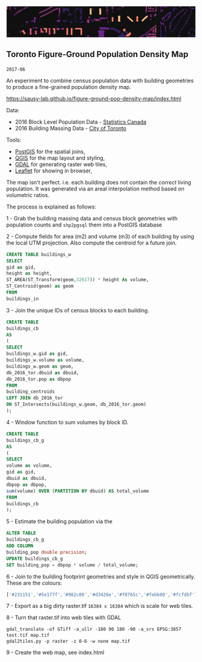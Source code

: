 ![header](h.png)

## Toronto Figure-Ground Population Density Map

`2017-06`

An experiment to combine census population data with building geometries to produce a fine-grained population density map.

https://sausy-lab.github.io/figure-ground-pop-density-map/index.html

Data:
- 2016 Block Level Population Data - [Statistics Canada](http://open.canada.ca/data/en/dataset/32f1a777-9fcf-4e4a-8c66-82c66a2e76f1)
- 2016 Building Massing Data - [City of Toronto](http://www1.toronto.ca/wps/portal/contentonly?vgnextoid=d431d477f9a3a410VgnVCM10000071d60f89RCRD)


Tools:
- [PostGIS](http://www.postgis.org/) for the spatial joins,
- [QGIS](http://www.qgis.org/en/site/) for the map layout and styling,
- [GDAL](http://www.gdal.org/) for generating raster web tiles,
- [Leaflet](http://leafletjs.com/) for showing in browser,


The map isn't perfect. i.e. each building does not contain the *correct* living population. It was generated via an areal interpolation method based on volumetric ratios.

The process is explained as follows:

1 - Grab the building massing data and census block geometries with population counts and `shp2pgsql` them into a PostGIS database

2 - Compute fields for area (m2) and volume (m3) of each building by using the local UTM projection. Also compute the centroid for a future join.
```sql
CREATE TABLE buildings_w
SELECT
gid as gid,
height as height,
ST_AREA(ST_Transform(geom,32617)) * height As volume,
ST_Centroid(geom) as geom
FROM
buildings_in
```

3 - Join the unique IDs of census blocks to each building.
```sql
CREATE TABLE
buildings_cb
AS
(
SELECT
buildings_w.gid as gid,
buildings_w.volume as volume,
buildings_w.geom as geom,
db_2016_tor.dbuid as dbuid,
db_2016_tor.pop as dbpop
FROM
building_centroids
LEFT JOIN db_2016_tor
ON ST_Intersects(buildings_w.geom, db_2016_tor.geom)
);
```

4 - Window function to sum volumes by block ID.
```sql
CREATE TABLE
buildings_cb_g
AS
(
SELECT
volume as volume,
gid as gid,
dbuid as dbuid,
dbpop as dbpop,
sum(volume) OVER (PARTITION BY dbuid) AS total_volume
FROM
buildings_cb
);
```

5 - Estimate the building population via the
```sql
ALTER TABLE
buildings_cb_g
ADD COLUMN
building_pop double precision;
UPDATE buildings_cb_g
SET building_pop = dbpop * volume / total_volume;
```

6 - Join to the building footprint geometries and style in QGIS geometrically. These are the colours:
```js
['#231151','#5e177f','#982c80','#d3426e','#f8765c','#febb80','#fcfdbf']
```

7 - Export as a big dirty raster.tif `16384 x 16384` which is scale for web tiles.

8 - Turn that raster.tif into web tiles with GDAL
```
gdal_translate -of GTiff -a_ullr -180 90 180 -90 -a_srs EPSG:3857 test.tif map.tif
gdal2tiles.py -p raster -z 0-6 -w none map.tif
```

9 - Create the web map, see index.html
